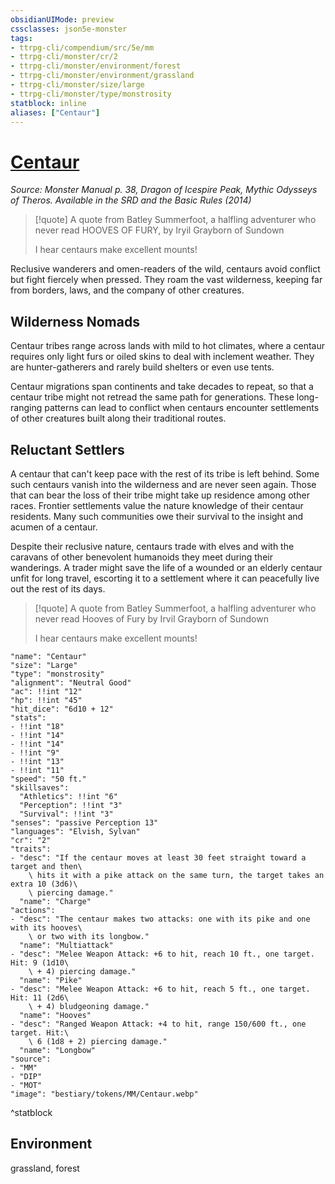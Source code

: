 ```yaml
---
obsidianUIMode: preview
cssclasses: json5e-monster
tags:
- ttrpg-cli/compendium/src/5e/mm
- ttrpg-cli/monster/cr/2
- ttrpg-cli/monster/environment/forest
- ttrpg-cli/monster/environment/grassland
- ttrpg-cli/monster/size/large
- ttrpg-cli/monster/type/monstrosity
statblock: inline
aliases: ["Centaur"]
---
```

# [Centaur](3-Compendium\CLI\bestiary\monstrosity/centaur.md)
*Source: Monster Manual p. 38, Dragon of Icespire Peak, Mythic Odysseys of Theros. Available in the <span title='Systems Reference Document (5.1)'>SRD</span> and the Basic Rules (2014)*  

> [!quote] A quote from Batley Summerfoot, a halfling adventurer who never read HOOVES OF FURY, by Iryil Grayborn of Sundown  
> 
> I hear centaurs make excellent mounts!

Reclusive wanderers and omen-readers of the wild, centaurs avoid conflict but fight fiercely when pressed. They roam the vast wilderness, keeping far from borders, laws, and the company of other creatures.

## Wilderness Nomads

Centaur tribes range across lands with mild to hot climates, where a centaur requires only light furs or oiled skins to deal with inclement weather. They are hunter-gatherers and rarely build shelters or even use tents.

Centaur migrations span continents and take decades to repeat, so that a centaur tribe might not retread the same path for generations. These long-ranging patterns can lead to conflict when centaurs encounter settlements of other creatures built along their traditional routes.

## Reluctant Settlers

A centaur that can't keep pace with the rest of its tribe is left behind. Some such centaurs vanish into the wilderness and are never seen again. Those that can bear the loss of their tribe might take up residence among other races. Frontier settlements value the nature knowledge of their centaur residents. Many such communities owe their survival to the insight and acumen of a centaur.

Despite their reclusive nature, centaurs trade with elves and with the caravans of other benevolent humanoids they meet during their wanderings. A trader might save the life of a wounded or an elderly centaur unfit for long travel, escorting it to a settlement where it can peacefully live out the rest of its days.

> [!quote] A quote from Batley Summerfoot, a halfling adventurer who never read Hooves of Fury by Irvil Grayborn of Sundown  
> 
> I hear centaurs make excellent mounts!


```statblock
"name": "Centaur"
"size": "Large"
"type": "monstrosity"
"alignment": "Neutral Good"
"ac": !!int "12"
"hp": !!int "45"
"hit_dice": "6d10 + 12"
"stats":
- !!int "18"
- !!int "14"
- !!int "14"
- !!int "9"
- !!int "13"
- !!int "11"
"speed": "50 ft."
"skillsaves":
  "Athletics": !!int "6"
  "Perception": !!int "3"
  "Survival": !!int "3"
"senses": "passive Perception 13"
"languages": "Elvish, Sylvan"
"cr": "2"
"traits":
- "desc": "If the centaur moves at least 30 feet straight toward a target and then\
    \ hits it with a pike attack on the same turn, the target takes an extra 10 (3d6)\
    \ piercing damage."
  "name": "Charge"
"actions":
- "desc": "The centaur makes two attacks: one with its pike and one with its hooves\
    \ or two with its longbow."
  "name": "Multiattack"
- "desc": "Melee Weapon Attack: +6 to hit, reach 10 ft., one target. Hit: 9 (1d10\
    \ + 4) piercing damage."
  "name": "Pike"
- "desc": "Melee Weapon Attack: +6 to hit, reach 5 ft., one target. Hit: 11 (2d6\
    \ + 4) bludgeoning damage."
  "name": "Hooves"
- "desc": "Ranged Weapon Attack: +4 to hit, range 150/600 ft., one target. Hit:\
    \ 6 (1d8 + 2) piercing damage."
  "name": "Longbow"
"source":
- "MM"
- "DIP"
- "MOT"
"image": "bestiary/tokens/MM/Centaur.webp"
```
^statblock

## Environment

grassland, forest